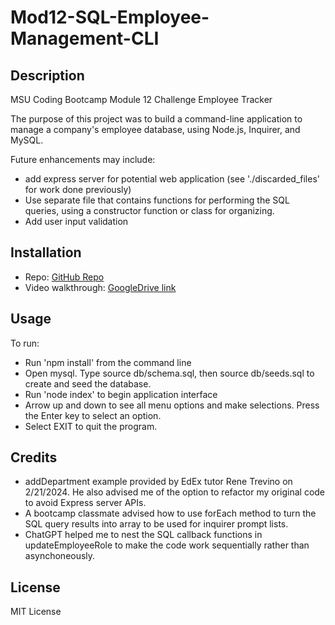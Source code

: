 # Mod12-SQL-Employee-Management-CLI

## Description
MSU Coding Bootcamp Module 12 Challenge Employee Tracker

The purpose of this project was to build a command-line application to manage a company's employee database, using Node.js, Inquirer, and MySQL.

Future enhancements may include: 
- add express server for potential web application (see './discarded_files' for work done previously)
- Use separate file that contains functions for performing the SQL queries, using a constructor function or class for organizing. 
- Add user input validation


## Installation
- Repo: [GitHub Repo](https://github.com/ECiarabellini/Mod12-SQL-Employee-Management-CLI)
- Video walkthrough: [GoogleDrive link](https://drive.google.com/file/d/1UkAYU3CLyL3NwgKK3akyRqBU76kE29L3/view)


## Usage
To run: 
 - Run 'npm install' from the command line
 - Open mysql. Type source db/schema.sql, then source db/seeds.sql to create and seed the database.
 - Run 'node index' to begin application interface 
 - Arrow up and down to see all menu options and make selections. Press the Enter key to select an option. 
 - Select EXIT to quit the program.


## Credits
- addDepartment example provided by EdEx tutor Rene Trevino on 2/21/2024. He also advised me of the option to refactor my original code to avoid Express server APIs.
- A bootcamp classmate advised how to use forEach method to turn the SQL query results into array to be used for inquirer prompt lists.
- ChatGPT helped me to nest the SQL callback functions in updateEmployeeRole to make the code work sequentially rather than asynchoneously.


## License
MIT License